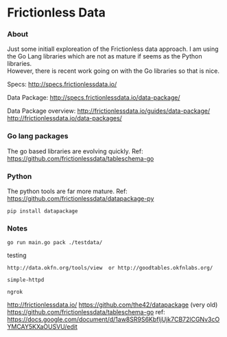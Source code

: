 # Frictionless Data

### About
Just some initiall exploreation of the Frictionless data approach.  I am using 
the Go Lang libraries which are not as mature if seems as the Python libraries.  
However, there is recent work going on with the Go libraries so that is nice. 

Specs:  http://specs.frictionlessdata.io/

Data Package:  http://specs.frictionlessdata.io/data-package/ 

Data Package overview: 
http://frictionlessdata.io/guides/data-package/
http://frictionlessdata.io/data-packages/


### Go lang packages
The go based libraries are evolving quickly.  Ref:  https://github.com/frictionlessdata/tableschema-go

### Python
The python tools are far more mature.   Ref: https://github.com/frictionlessdata/datapackage-py 

```
pip install datapackage
```


### Notes
```
go run main.go pack ./testdata/
```


testing
```
http://data.okfn.org/tools/view  or http://goodtables.okfnlabs.org/

simple-httpd

ngrok
```


http://frictionlessdata.io/ 
https://github.com/the42/datapackage (very old)
https://github.com/frictionlessdata/tableschema-go 
ref: https://docs.google.com/document/d/1aw8SR9S6KbfljUjk7CB72lCGNv3cOYMCAY5KXaOUSVU/edit 


